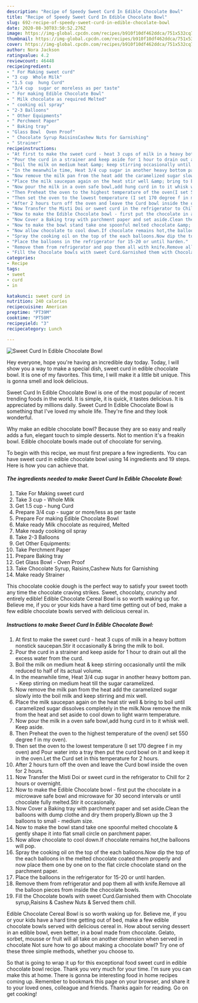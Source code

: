 ```yaml
---
description: "Recipe of Speedy Sweet Curd In Edible Chocolate Bowl"
title: "Recipe of Speedy Sweet Curd In Edible Chocolate Bowl"
slug: 692-recipe-of-speedy-sweet-curd-in-edible-chocolate-bowl
date: 2020-08-30T03:50:52.276Z
image: https://img-global.cpcdn.com/recipes/b910f10df462ddca/751x532cq70/sweet-curd-in-edible-chocolate-bowl-recipe-main-photo.jpg
thumbnail: https://img-global.cpcdn.com/recipes/b910f10df462ddca/751x532cq70/sweet-curd-in-edible-chocolate-bowl-recipe-main-photo.jpg
cover: https://img-global.cpcdn.com/recipes/b910f10df462ddca/751x532cq70/sweet-curd-in-edible-chocolate-bowl-recipe-main-photo.jpg
author: Nora Jackson
ratingvalue: 4.2
reviewcount: 46448
recipeingredient:
- " For Making sweet curd"
- "3 cup  Whole Milk"
- "1.5 cup  hung Curd"
- "3/4 cup  sugar or moreless as per taste"
- " For making Edible Chocolate Bowl"
- " Milk chocolate as required Melted"
- " cooking oil spray"
- "2-3 Balloons"
- " Other Equipments"
- " Perchment Paper"
- " Baking tray"
- "Glass Bowl  Oven Proof"
- " Chocolate Syrup RaisinsCashew Nuts for Garnishing"
- " Strainer"
recipeinstructions:
- "At first to make the sweet curd - heat 3 cups of milk in a heavy bottom nonstick saucepan.Stir it occasionally &amp; bring the milk to boil."
- "Pour the curd in a strainer and keep aside for 1 hour to drain out all the excess water from the curd."
- "Boil the milk on medium heat &amp; keep stirring occasionally until the milk reduced to half of its actual volume."
- "In the meanwhile time, Heat 3/4 cup sugar in another heavy bottom pan. Keep stirring on medium heat till the sugar caramelized."
- "Now remove the milk pan from the heat add the caramelized sugar slowly into the boil milk and keep stirring and mix well."
- "Place the milk saucepan again on the heat stir well &amp; bring to boil until caramelized sugar dissolves completely in the milk.Now remove the milk from the heat and set aside to cool down to light warm temperature."
- "Now pour the milk in a oven safe bowl,add hung curd in to it whisk well. Keep aside."
- "Then Preheat the oven to the highest temperature of the oven(I set 550 degree f in my oven)."
- "Then set the oven to the lowest temperature (I set 170 degree f in my oven) and Pour water into a tray then put the curd bowl on it and keep it in the oven.Let the Curd set in this temperature for 2 hours."
- "After 2 hours turn off the oven and leave the Curd bowl inside the oven for 2 hours."
- "Now Transfer the Misti Doi or sweet curd in the refrigerator to Chill for 2 hours or overnight."
- "Now to make the Edible Chocolate bowl - first put the chocolate in a microwave safe bowl and microwave for 30 second intervals or until chocolate fully melted.Stir it occasionally."
- "Now Cover a Baking tray with parchment paper and set aside.Clean the balloons with dump clothe and dry them properly.Blown up the 3 balloons to small - medium size."
- "Now to make the bowl stand take one spoonful melted chocolate &amp; gently shape it into flat small circle on parchment paper."
- "Now allow chocolate to cool down.If chocolate remains hot,the balloons will pop."
- "Spray the cooking oil on the top of the each balloons.Now dip the top of the each balloons in the melted chocolate coated them properly and now place them one by one on to the flat circle chocolate stand on the parchment paper."
- "Place the balloons in the refrigerator for 15-20 or until harden."
- "Remove them from refrigerator and pop them all with knife.Remove all the balloon pieces from inside the chocolate bowls."
- "Fill the Chocolate bowls with sweet Curd.Garnished them with Chocolate syrup,Raisins &amp; Cashew Nuts &amp; Served them chill."
categories:
- Recipe
tags:
- sweet
- curd
- in

katakunci: sweet curd in 
nutrition: 240 calories
recipecuisine: American
preptime: "PT39M"
cooktime: "PT50M"
recipeyield: "3"
recipecategory: Lunch

---
```



![Sweet Curd In Edible Chocolate Bowl](https://img-global.cpcdn.com/recipes/b910f10df462ddca/751x532cq70/sweet-curd-in-edible-chocolate-bowl-recipe-main-photo.jpg)

Hey everyone, hope you're having an incredible day today. Today, I will show you a way to make a special dish, sweet curd in edible chocolate bowl. It is one of my favorites. This time, I will make it a little bit unique. This is gonna smell and look delicious.

Sweet Curd In Edible Chocolate Bowl is one of the most popular of recent trending foods in the world. It is simple, it is quick, it tastes delicious. It is appreciated by millions daily. Sweet Curd In Edible Chocolate Bowl is something that I've loved my whole life. They're fine and they look wonderful.

Why make an edible chocolate bowl? Because they are so easy and really adds a fun, elegant touch to simple desserts. Not to mention it&#39;s a freakin bowl. Edible chocolate bowls made out of chocolate for serving.


To begin with this recipe, we must first prepare a few ingredients. You can have sweet curd in edible chocolate bowl using 14 ingredients and 19 steps. Here is how you can achieve that.

<!--inarticleads1-->

##### The ingredients needed to make Sweet Curd In Edible Chocolate Bowl:

1. Take  For Making sweet curd
1. Take 3 cup - Whole Milk
1. Get 1.5 cup - hung Curd
1. Prepare 3/4 cup - sugar or more/less as per taste
1. Prepare  For making Edible Chocolate Bowl
1. Make ready  Milk chocolate as required, Melted
1. Make ready  cooking oil spray
1. Take 2-3 Balloons
1. Get  Other Equipments:
1. Take  Perchment Paper
1. Prepare  Baking tray
1. Get Glass Bowl - Oven Proof
1. Take  Chocolate Syrup, Raisins,Cashew Nuts for Garnishing
1. Make ready  Strainer


This chocolate cookie dough is the perfect way to satisfy your sweet tooth any time the chocolate craving strikes. Sweet, chocolaty, crunchy and entirely edible! Edible Chocolate Cereal Bowl is so worth waking up for. Believe me, if you or your kids have a hard time getting out of bed, make a few edible chocolate bowls served with delicious cereal in. 

<!--inarticleads2-->

##### Instructions to make Sweet Curd In Edible Chocolate Bowl:

1. At first to make the sweet curd - heat 3 cups of milk in a heavy bottom nonstick saucepan.Stir it occasionally &amp; bring the milk to boil.
1. Pour the curd in a strainer and keep aside for 1 hour to drain out all the excess water from the curd.
1. Boil the milk on medium heat &amp; keep stirring occasionally until the milk reduced to half of its actual volume.
1. In the meanwhile time, Heat 3/4 cup sugar in another heavy bottom pan. - Keep stirring on medium heat till the sugar caramelized.
1. Now remove the milk pan from the heat add the caramelized sugar slowly into the boil milk and keep stirring and mix well.
1. Place the milk saucepan again on the heat stir well &amp; bring to boil until caramelized sugar dissolves completely in the milk.Now remove the milk from the heat and set aside to cool down to light warm temperature.
1. Now pour the milk in a oven safe bowl,add hung curd in to it whisk well. Keep aside.
1. Then Preheat the oven to the highest temperature of the oven(I set 550 degree f in my oven).
1. Then set the oven to the lowest temperature (I set 170 degree f in my oven) and Pour water into a tray then put the curd bowl on it and keep it in the oven.Let the Curd set in this temperature for 2 hours.
1. After 2 hours turn off the oven and leave the Curd bowl inside the oven for 2 hours.
1. Now Transfer the Misti Doi or sweet curd in the refrigerator to Chill for 2 hours or overnight.
1. Now to make the Edible Chocolate bowl - first put the chocolate in a microwave safe bowl and microwave for 30 second intervals or until chocolate fully melted.Stir it occasionally.
1. Now Cover a Baking tray with parchment paper and set aside.Clean the balloons with dump clothe and dry them properly.Blown up the 3 balloons to small - medium size.
1. Now to make the bowl stand take one spoonful melted chocolate &amp; gently shape it into flat small circle on parchment paper.
1. Now allow chocolate to cool down.If chocolate remains hot,the balloons will pop.
1. Spray the cooking oil on the top of the each balloons.Now dip the top of the each balloons in the melted chocolate coated them properly and now place them one by one on to the flat circle chocolate stand on the parchment paper.
1. Place the balloons in the refrigerator for 15-20 or until harden.
1. Remove them from refrigerator and pop them all with knife.Remove all the balloon pieces from inside the chocolate bowls.
1. Fill the Chocolate bowls with sweet Curd.Garnished them with Chocolate syrup,Raisins &amp; Cashew Nuts &amp; Served them chill.


Edible Chocolate Cereal Bowl is so worth waking up for. Believe me, if you or your kids have a hard time getting out of bed, make a few edible chocolate bowls served with delicious cereal in. How about serving dessert in an edible bowl, even better, in a bowl made from chocolate. Gelato, sorbet, mousse or fruit will all take on another dimension when served in chocolate Not sure how to go about making a chocolate bowl? Try one of these three simple methods, whether you choose to. 

So that is going to wrap it up for this exceptional food sweet curd in edible chocolate bowl recipe. Thank you very much for your time. I'm sure you can make this at home. There is gonna be interesting food in home recipes coming up. Remember to bookmark this page on your browser, and share it to your loved ones, colleague and friends. Thanks again for reading. Go on get cooking!
